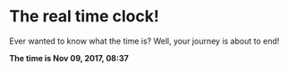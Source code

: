 # The real time clock!

Ever wanted to know what the time is? Well, your journey is about to end!

**The time is Nov 09, 2017, 08:37**